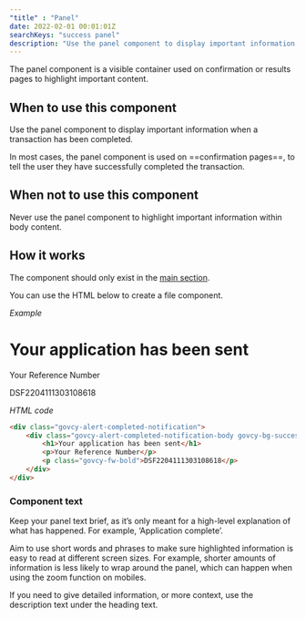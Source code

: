 ```yaml
---
"title" : "Panel"
date: 2022-02-01 00:01:01Z
searchKeys: "success panel"
description: "Use the panel component to display important information when a transaction has been completed."
---
```


The panel component is a visible container used on confirmation or results pages to highlight important content.

## When to use this component
Use the panel component to display important information when a transaction has been completed. 

In most cases, the panel component is used on ==confirmation pages==, to tell the user they have successfully completed the transaction.

## When not to use this component
Never use the panel component to highlight important information within body content.

## How it works
The component should only exist in the [main section](../../getting-started/page-template/#sections). 

You can use the HTML below to create a file component.

*Example*
<div class="govcy-container govcy-p-4 govcy-br-1 govcy-br-standard govcy-mb-4">
<div class="govcy-alert-completed-notification">
    <div class="govcy-alert-completed-notification-body govcy-bg-success">
        <h1>Your application has been sent</h1>
        <p>Your Reference Number</p>
        <p class="govcy-fw-bold">DSF2204111303108618</p>
    </div>   
</div>
</div>

*HTML code*
```html
<div class="govcy-alert-completed-notification">
    <div class="govcy-alert-completed-notification-body govcy-bg-success">
        <h1>Your application has been sent</h1>
        <p>Your Reference Number</p>
        <p class="govcy-fw-bold">DSF2204111303108618</p>
    </div>   
</div>
```
### Component text

Keep your panel text brief, as it’s only meant for a high-level explanation of what has happened. For example, ‘Application complete’.

Aim to use short words and phrases to make sure highlighted information is easy to read at different screen sizes. For example, shorter amounts of information is less likely to wrap around the panel, which can happen when using the zoom function on mobiles.

If you need to give detailed information, or more context, use the description text under the heading text.